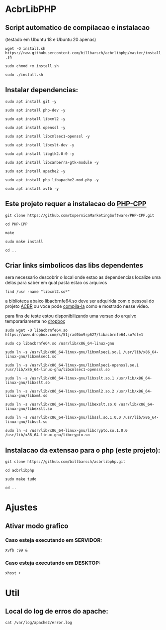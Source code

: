 # AcbrLibPHP

## Script automatico de compilacao e instalacao
(testado em Ubuntu 18 e Ubuntu 20 apenas)

`wget -O install.sh https://raw.githubusercontent.com/billbarsch/acbrlibphp/master/install.sh`

`sudo chmod +x install.sh`

`sudo ./install.sh`


## Instalar dependencias:

`sudo apt install git -y`

`sudo apt install php-dev -y`

`sudo apt install libxml2 -y`

`sudo apt install openssl -y`

`sudo apt install libxmlsec1-openssl -y`

`sudo apt install libxslt-dev -y`

`sudo apt install libgtk2.0-0 -y`

`sudo apt install libcanberra-gtk-module -y`

`sudo apt install apache2 -y`

`sudo apt install php libapache2-mod-php -y`

`sudo apt install xvfb -y`


## Este projeto requer a instalacao do [PHP-CPP](http://www.php-cpp.com/) 

`git clone https://github.com/CopernicaMarketingSoftware/PHP-CPP.git`

`cd PHP-CPP`

`make`

`sudo make install`

`cd ..`


## Criar links simbolicos das libs dependentes

sera necessario descobrir o local onde estao as dependencias 
localize uma delas para saber em qual pasta estao os arquivos

`find /usr -name "libxml2.so*"`

a biblioteca abaixo libacbrnfe64.so deve ser adquirida com o pessoal do projeto [ACBR](https://projetoacbr.com.br/acbrlib/) ou voce pode [compila-la](https://www.youtube.com/watch?v=XJvMr3b6rNo&feature=emb_title) como e mostrado nesse video.

para fins de teste estou disponibilizando uma versao do arquivo temporariamente no [dropbox](https://www.dropbox.com/s/51jrad0bm9rp627/libacbrnfe64.so?dl=0)

`sudo wget -O libacbrnfe64.so https://www.dropbox.com/s/51jrad0bm9rp627/libacbrnfe64.so?dl=1` 

`sudo cp libacbrnfe64.so /usr/lib/x86_64-linux-gnu` 

`sudo ln -s /usr/lib/x86_64-linux-gnu/libxmlsec1.so.1 /usr/lib/x86_64-linux-gnu/libxmlsec1.so`

`sudo ln -s /usr/lib/x86_64-linux-gnu/libxmlsec1-openssl.so.1 /usr/lib/x86_64-linux-gnu/libxmlsec1-openssl.so`

`sudo ln -s /usr/lib/x86_64-linux-gnu/libxslt.so.1 /usr/lib/x86_64-linux-gnu/libxslt.so`

`sudo ln -s /usr/lib/x86_64-linux-gnu/libxml2.so.2 /usr/lib/x86_64-linux-gnu/libxml.so`

`sudo ln -s /usr/lib/x86_64-linux-gnu/libexslt.so.0 /usr/lib/x86_64-linux-gnu/libexslt.so`

`sudo ln -s /usr/lib/x86_64-linux-gnu/libssl.so.1.0.0 /usr/lib/x86_64-linux-gnu/libssl.so`

`sudo ln -s /usr/lib/x86_64-linux-gnu/libcrypto.so.1.0.0 /usr/lib/x86_64-linux-gnu/libcrypto.so`


## Instalacao da extensao para o php (este projeto):

`git clone https://github.com/billbarsch/acbrlibphp.git`

`cd acbrlibphp`

`sudo make tudo`

`cd ..`

# Ajustes

## Ativar modo grafico

### Caso esteja executando em SERVIDOR:

`Xvfb :99 &`

### Caso esteja executando em DESKTOP:

`xhost +` 


# Util

## Local do log de erros do apache:

`cat /var/log/apache2/error.log`
